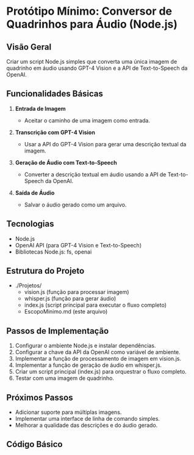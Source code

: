 # Protótipo Mínimo: Conversor de Quadrinhos para Áudio (Node.js)

## Visão Geral

Criar um script Node.js simples que converta uma única imagem de quadrinho em áudio usando GPT-4 Vision e a API de Text-to-Speech da OpenAI.

## Funcionalidades Básicas

1. **Entrada de Imagem**

   - Aceitar o caminho de uma imagem como entrada.

2. **Transcrição com GPT-4 Vision**

   - Usar a API do GPT-4 Vision para gerar uma descrição textual da imagem.

3. **Geração de Áudio com Text-to-Speech**

   - Converter a descrição textual em áudio usando a API de Text-to-Speech da OpenAI.

4. **Saída de Áudio**
   - Salvar o áudio gerado como um arquivo.

## Tecnologias

- Node.js
- OpenAI API (para GPT-4 Vision e Text-to-Speech)
- Bibliotecas Node.js: fs, openai

## Estrutura do Projeto

- ./Projetos/
  - vision.js (função para processar imagem)
  - whisper.js (função para gerar áudio)
  - index.js (script principal para executar o fluxo completo)
  - EscopoMinimo.md (este arquivo)

## Passos de Implementação

1. Configurar o ambiente Node.js e instalar dependências.
2. Configurar a chave da API da OpenAI como variável de ambiente.
3. Implementar a função de processamento de imagem em vision.js.
4. Implementar a função de geração de áudio em whisper.js.
5. Criar um script principal (index.js) para orquestrar o fluxo completo.
6. Testar com uma imagem de quadrinho.

## Próximos Passos

- Adicionar suporte para múltiplas imagens.
- Implementar uma interface de linha de comando simples.
- Melhorar a qualidade das descrições e do áudio gerado.

## Código Básico
